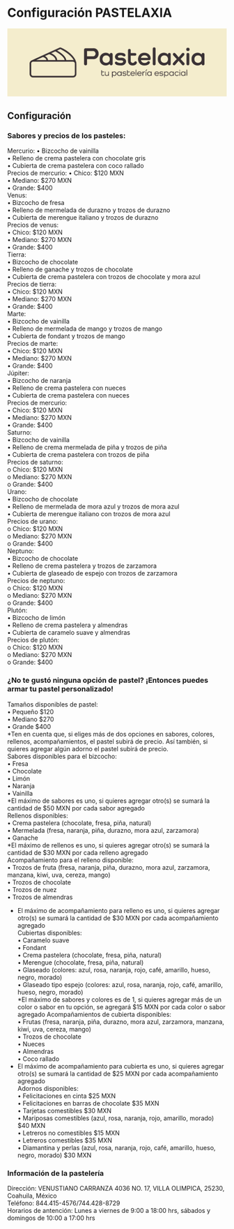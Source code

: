# Configuración PASTELAXIA

![PASTELAXIA LOGO](/RESOURCES/Pastelaxia%20cc%20fondo.png )

## Configuración

### Sabores y precios de los pasteles:
Mercurio:
•	Bizcocho de vainilla  
•	Relleno de crema pastelera con chocolate gris  
•	Cubierta de crema pastelera con coco rallado  
Precios de mercurio:
•	Chico: $120 MXN  
•	Mediano: $270 MXN  
•	Grande: $400  
Venus:  
•	Bizcocho de fresa  
•	Relleno de mermelada de durazno y trozos de durazno  
•	Cubierta de merengue italiano y trozos de durazno  
Precios de venus:  
•	Chico: $120 MXN  
•	Mediano: $270 MXN  
•	Grande: $400  
Tierra:  
•	Bizcocho de chocolate  
•	Relleno de ganache y trozos de chocolate  
•	Cubierta de crema pastelera con trozos de chocolate y mora azul  
Precios de tierra:  
•	Chico: $120 MXN  
•	Mediano: $270 MXN  
•	Grande: $400  
Marte:  
•	Bizcocho de vainilla  
•	Relleno de mermelada de mango y trozos de mango  
•	Cubierta de fondant y trozos de mango  
Precios de marte:  
•	Chico: $120 MXN  
•	Mediano: $270 MXN  
•	Grande: $400  
Júpiter:  
•	Bizcocho de naranja  
•	Relleno de crema pastelera con nueces  
•	Cubierta de crema pastelera con nueces  
Precios de mercurio:  
•	Chico: $120 MXN  
•	Mediano: $270 MXN  
•	Grande: $400  
Saturno:  
•	Bizcocho de vainilla  
•	Relleno de crema mermelada de piña y trozos de piña  
•	Cubierta de crema pastelera con trozos de piña  
Precios de saturno:  
o	Chico: $120 MXN  
o	Mediano: $270 MXN  
o	Grande: $400  
Urano:  
•	Bizcocho de chocolate  
•	Relleno de mermelada de mora azul y trozos de mora azul  
•	Cubierta de merengue italiano con trozos de mora azul  
Precios de urano:  
o	Chico: $120 MXN  
o	Mediano: $270 MXN  
o	Grande: $400  
Neptuno:  
•	Bizcocho de chocolate  
•	Relleno de crema pastelera y trozos de zarzamora  
•	Cubierta de glaseado de espejo con trozos de zarzamora  
Precios de neptuno:  
o	Chico: $120 MXN  
o	Mediano: $270 MXN  
o	Grande: $400  
Plutón:  
•	Bizcocho de limón  
•	Relleno de crema pastelera y almendras  
•	Cubierta de caramelo suave y almendras  
Precios de plutón:  
o	Chico: $120 MXN  
o	Mediano: $270 MXN  
o	Grande: $400  

### ¿No te gustó ninguna opción de pastel? ¡Entonces puedes armar tu pastel personalizado!
Tamaños disponibles de pastel:  
•	Pequeño $120  
•	Mediano $270  
•	Grande $400  
*Ten en cuenta que, si eliges más de dos opciones en sabores, colores, rellenos, acompañamientos, el pastel subirá de precio. Así también, si quieres agregar algún adorno el pastel subirá de precio.  
Sabores disponibles para el bizcocho:  
•	Fresa  
•	Chocolate  
•	Limón  
•	Naranja  
•	Vainilla  
*El máximo de sabores es uno, si quieres agregar otro(s) se sumará la cantidad de $50 MXN por cada sabor agregado  
Rellenos disponibles:  
•	Crema pastelera (chocolate, fresa, piña, natural)  
•	Mermelada (fresa, naranja, piña, durazno, mora azul, zarzamora)  
•	Ganache  
*El máximo de rellenos es uno, si quieres agregar otro(s) se sumará la cantidad de $30 MXN por cada relleno agregado  
Acompañamiento para el relleno disponible:  
•	Trozos de fruta (fresa, naranja, piña, durazno, mora azul, zarzamora, manzana, kiwi, uva, cereza, mango)  
•	Trozos de chocolate  
•	Trozos de nuez  
•	Trozos de almendras  
* El máximo de acompañamiento para relleno es uno, si quieres agregar otro(s) se sumará la cantidad de $30 MXN por cada acompañamiento agregado  
Cubiertas disponibles:  
•	Caramelo suave  
•	Fondant  
•	Crema pastelera (chocolate, fresa, piña, natural)  
•	Merengue (chocolate, fresa, piña, natural)  
•	Glaseado (colores: azul, rosa, naranja, rojo, café, amarillo, hueso, negro, morado)  
•	Glaseado tipo espejo (colores: azul, rosa, naranja, rojo, café, amarillo, hueso, negro, morado)  
*El máximo de sabores y colores es de 1, si quieres agregar más de un color o sabor en tu opción, se agregará $15 MXN por cada color o sabor agregado
Acompañamientos de cubierta disponibles:  
•	Frutas (fresa, naranja, piña, durazno, mora azul, zarzamora, manzana, kiwi, uva, cereza, mango)  
•	Trozos de chocolate  
•	Nueces  
•	Almendras  
•	Coco rallado  
* El máximo de acompañamiento para cubierta es uno, si quieres agregar otro(s) se sumará la cantidad de $25 MXN por cada acompañamiento agregado  
Adornos disponibles:  
•	Felicitaciones en cinta $25 MXN  
•	Felicitaciones en barras de chocolate $35 MXN  
•	Tarjetas comestibles $30 MXN  
•	Mariposas comestibles (azul, rosa, naranja, rojo, amarillo, morado) $40 MXN  
•	Letreros no comestibles $15 MXN  
•	Letreros comestibles $35 MXN  
•	Diamantina y perlas (azul, rosa, naranja, rojo, café, amarillo, hueso, negro, morado) $30 MXN  

### Información de la pastelería
Dirección: VENUSTIANO CARRANZA 4036 NO. 17, VILLA OLIMPICA, 25230, Coahuila, México  
Teléfono: 844.415-4576/744.428-8729  
Horarios de antención: Lunes a viernes de 9:00 a 18:00 hrs, sábados y domingos de 10:00 a 17:00 hrs